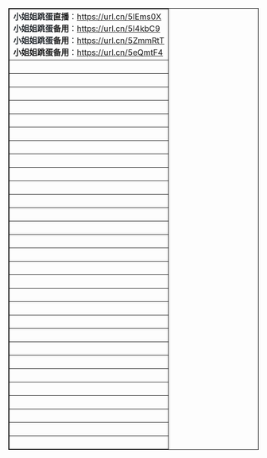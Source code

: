 <table style="width:100%;" cellpadding="2" cellspacing="0" border="1" bordercolor="#000000">
	<tbody>
		<tr>
			<td>
				<span style="color:#24292E;font-family:-apple-system, BlinkMacSystemFont, &quot;font-size:16px;background-color:#FFFFFF;"><span style="font-weight:600;"><strong><strong>小姐姐</strong>跳蛋</strong></span></span><strong>直播</strong><span style="color:#24292E;font-family:-apple-system, BlinkMacSystemFont, &quot;font-size:16px;background-color:#FFFFFF;">：</span><a href="https://url.cn/5lEms0X">https://url.cn/5lEms0X</a><br />
<span style="color:#24292E;font-family:-apple-system, BlinkMacSystemFont, &quot;font-size:16px;background-color:#FFFFFF;"><span style="font-weight:600;"><strong><strong>小姐姐</strong>跳蛋</strong></span></span><strong>备用</strong><span style="color:#24292E;font-family:-apple-system, BlinkMacSystemFont, &quot;font-size:16px;background-color:#FFFFFF;">：</span><a href="https://url.cn/5l4kbC9">https://url.cn/5l4kbC9</a><br />
<span style="color:#24292E;font-family:-apple-system, BlinkMacSystemFont, &quot;font-size:16px;background-color:#FFFFFF;"><span style="font-weight:600;"><strong><strong>小姐姐</strong>跳蛋</strong></span></span><strong>备用</strong><span style="color:#24292E;font-family:-apple-system, BlinkMacSystemFont, &quot;font-size:16px;background-color:#FFFFFF;">：</span><a href="https://url.cn/5ZmmRtT">https://url.cn/5ZmmRtT</a><br />
<span style="font-weight:600;"><strong>小姐姐<span style="background-color:#FFFFFF;">跳蛋</span></strong></span><strong>备用</strong><span style="color:#24292E;font-family:-apple-system, BlinkMacSystemFont, &quot;font-size:16px;background-color:#FFFFFF;">：</span><a href="https://url.cn/5eQmtF4">https://url.cn/5eQmtF4</a><br />
			</td>
		</tr>
		<tr>
			<td>
				<br />
			</td>
		</tr>
		<tr>
			<td>
				<br />
			</td>
		</tr>
		<tr>
			<td>
				<br />
			</td>
		</tr>
		<tr>
			<td>
				<br />
			</td>
		</tr>
		<tr>
			<td>
				<br />
			</td>
		</tr>
		<tr>
			<td>
				<br />
			</td>
		</tr>
		<tr>
			<td>
				<br />
			</td>
		</tr>
		<tr>
			<td>
				<br />
			</td>
		</tr>
		<tr>
			<td>
				<br />
			</td>
		</tr>
		<tr>
			<td>
				<br />
			</td>
		</tr>
		<tr>
			<td>
				<br />
			</td>
		</tr>
		<tr>
			<td>
				<br />
			</td>
		</tr>
		<tr>
			<td>
				<br />
			</td>
		</tr>
		<tr>
			<td>
				<br />
			</td>
		</tr>
		<tr>
			<td>
				<br />
			</td>
		</tr>
		<tr>
			<td>
				<br />
			</td>
		</tr>
		<tr>
			<td>
				<br />
			</td>
		</tr>
		<tr>
			<td>
				<br />
			</td>
		</tr>
		<tr>
			<td>
				<br />
			</td>
		</tr>
		<tr>
			<td>
				<br />
			</td>
		</tr>
		<tr>
			<td>
				<br />
			</td>
		</tr>
		<tr>
			<td>
				<br />
			</td>
		</tr>
		<tr>
			<td>
				<br />
			</td>
		</tr>
		<tr>
			<td>
				<br />
			</td>
		</tr>
		<tr>
			<td>
				<br />
			</td>
		</tr>
		<tr>
			<td>
				<br />
			</td>
		</tr>
		<tr>
			<td>
				<br />
			</td>
		</tr>
		<tr>
			<td>
				<br />
			</td>
		</tr>
		<tr>
			<td>
				<br />
			</td>
		</tr>
	</tbody>
</table>
<br />
<span id="__kindeditor_bookmark_start_5__"></span>
